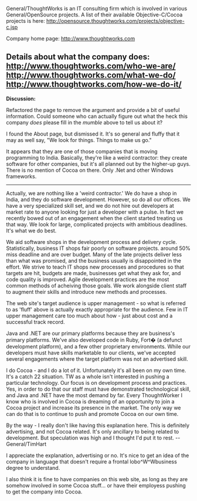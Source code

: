

General/ThoughtWorks is an IT consulting firm which is involved in various General/OpenSource projects. A list of their available Objective-C/Cocoa projects is here: http://opensource.thoughtworks.com/projects/objective-c.jsp

Company home page: http://www.thoughtworks.com

Details about what the company does: http://www.thoughtworks.com/who-we-are/ http://www.thoughtworks.com/what-we-do/ http://www.thoughtworks.com/how-we-do-it/
----

**Discussion:**

Refactored the page to remove the argument and provide a bit of useful information. Could someone who can actually figure out what the heck this company *does* please fill in the *mumble* above to tell us about it?

I found the About page, but dismissed it. It's so general and fluffy that it may as well say, "We look for things. Things to make us go."

It appears that they are one of those companies that is moving programming to India. Basically, they're like a weird contractor: they create software for other companies, but it's all planned out by the higher-up guys. There is no mention of Cocoa on there. Only .Net and other Windows frameworks.

----

Actually, we are nothing like a 'weird contractor.' We do have a shop in India, and they do software development. However, so do all our offices. We have a very specialized skill set, and we do not hire out developers at market rate to anyone looking for just a developer with a pulse. In fact we recently bowed out of an engagement when the client started treating us that way. We look for large, complicated projects with ambitious deadlines. It's what we do best.

We aid software shops in the development process and delivery cycle. Statistically, business IT shops fair poorly on software projects. around 50% miss deadline and are over budget. Many of the late projects deliver less than what was promised, and the business usually is disappointed in the effort. We strive to teach IT shops new processes and procedures so that targets are hit, budgets are made, businesses get what they ask for, and code quality is improved. Agile development practices are the most common methods of acheiving those goals. We work alongside client staff to augment their skills and introduce new methods and processes.

The web site's target audience is upper management - so what is referred to as 'fluff' above is actually exactly appropriate for the audience. Few in IT upper management care too much about how - just about cost and a successful track record. 

Java and .NET are our primary platforms because they are business's primary platforms. We've also developed code in Ruby, Fort� (a defunct development platform), and a few other proprietary environments. While our developers must have skills marketable to our clients, we've accepted several engagements where the target platform was not an advertised skill.

I do Cocoa - and I do a lot of it. Unfortunately it's all been on my own time. It's a catch 22 situation. TW as a whole isn't interested in pushing a particular technology. Our focus is on development process and practices. Yes, in order to do that our staff must have demonstrated technological skill, and Java and .NET have the most demand by far. Every T<nowiki/>houghtWorker I know who is involved in Cocoa is dreaming of an opportunity to join a Cocoa project and increase its presence in the market. The only way we can do that is to continue to push and promote Cocoa on our own time.

By the way - I really don't like having this explanation here. This is definitely advertising, and not Cocoa related. It's only ancillary to being related to development. But speculation was high and I thought I'd put it to rest.
--General/TimHart

I appreciate the explanation, advertising or no. It's nice to get an idea of the company in language that doesn't require a frontal lobo^W^Wbusiness degree to understand.

I also think it is fine to have companies on this web site, as long as they are somehow involved in some Cocoa stuff... or have their employess pushing to get the company into Cocoa.
